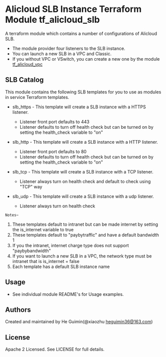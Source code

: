 Alicloud SLB Instance Terraform Module
tf_alicloud_slb
======================================================

A terraform module which contains a number of configurations of Alicloud SLB.

- The module provider four listeners to the SLB instance.
- You can launch a new SLB in a VPC and Classic.
- If you without VPC or VSwitch, you can create a new one by the module [tf_alicloud_vpc]()


SLB Catalog
-----------

This module contains the following SLB templates for you to use as modules in service Terraform templates.

- slb_https - This template will create a SLB instance with a HTTPS listener.

  - Listener front port defaults to 443
  - Listener defaults to turn off health check but can be turned on by setting the health_check variable to "on"
- slb_http - This template will create a SLB instance with a HTTP listener.

  - Listener front port defaults to 80
  - Listener defaults to turn off health check but can be turned on by setting the health_check variable to "on"
- slb_tcp - This template will create a SLB instance with a TCP listener.

  - Listener always turn on health check and default to check using "TCP" way
- slb_udp - This template will create a SLB instance with a udp listener.

  - Listener always turn on health check


`Notes~`
1. These templates default to intranet but can be made internet by setting the is_internet variable to true
2. These templates default to "paybytraffic" and have a default bandwidth 1
3. If you the intranet, internet charge type does not support "paybybandwidth"
4. If you want to launch a new SLB in a VPC, the network type must be intranet that is is_internet = false
5. Each template has a default SLB instance name



Usage
-----
- See individual module README's for Usage examples.

Authors
-------
Created and maintained by He Guimin(@xiaozhu heguimin36@163.com)

License
-------
Apache 2 Licensed. See LICENSE for full details.